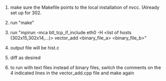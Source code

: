1. make sure the Makefile points to the local installation of nvcc. (Already set up
   for 302.

2. run "make"

3. run "mpirun -mca btl_tcp_if_include eth0 -H <list of hosts (302x15,302x14,...)> 
   vector_add <binary_file_a> <binary_file_b>"

4. output file will be hist.c

5. diff as desired

6. to run with text files instead of binary files, switch the comments on the 4
   indicated lines in the vector_add.cpp file and make again


